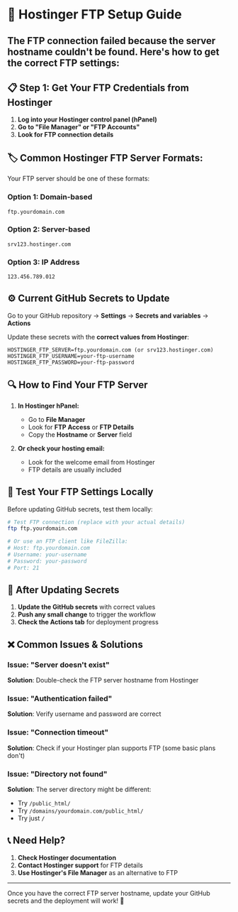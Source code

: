 # 🔧 Hostinger FTP Setup Guide

## The FTP connection failed because the server hostname couldn't be found. Here's how to get the correct FTP settings:

## 📋 Step 1: Get Your FTP Credentials from Hostinger

1. **Log into your Hostinger control panel (hPanel)**
2. **Go to "File Manager" or "FTP Accounts"**
3. **Look for FTP connection details**

## 🏷️ Common Hostinger FTP Server Formats:

Your FTP server should be one of these formats:

### Option 1: Domain-based
```
ftp.yourdomain.com
```

### Option 2: Server-based
```
srv123.hostinger.com
```

### Option 3: IP Address
```
123.456.789.012
```

## ⚙️ Current GitHub Secrets to Update

Go to your GitHub repository → **Settings** → **Secrets and variables** → **Actions**

Update these secrets with the **correct values from Hostinger**:

```
HOSTINGER_FTP_SERVER=ftp.yourdomain.com (or srv123.hostinger.com)
HOSTINGER_FTP_USERNAME=your-ftp-username
HOSTINGER_FTP_PASSWORD=your-ftp-password
```

## 🔍 How to Find Your FTP Server

1. **In Hostinger hPanel:**
   - Go to **File Manager**
   - Look for **FTP Access** or **FTP Details**
   - Copy the **Hostname** or **Server** field

2. **Or check your hosting email:**
   - Look for the welcome email from Hostinger
   - FTP details are usually included

## 🧪 Test Your FTP Settings Locally

Before updating GitHub secrets, test them locally:

```bash
# Test FTP connection (replace with your actual details)
ftp ftp.yourdomain.com

# Or use an FTP client like FileZilla:
# Host: ftp.yourdomain.com
# Username: your-username
# Password: your-password
# Port: 21
```

## 🚀 After Updating Secrets

1. **Update the GitHub secrets** with correct values
2. **Push any small change** to trigger the workflow
3. **Check the Actions tab** for deployment progress

## ❌ Common Issues & Solutions

### Issue: "Server doesn't exist"
**Solution**: Double-check the FTP server hostname from Hostinger

### Issue: "Authentication failed"
**Solution**: Verify username and password are correct

### Issue: "Connection timeout"
**Solution**: Check if your Hostinger plan supports FTP (some basic plans don't)

### Issue: "Directory not found"
**Solution**: The server directory might be different:
- Try `/public_html/`
- Try `/domains/yourdomain.com/public_html/`
- Try just `/`

## 📞 Need Help?

1. **Check Hostinger documentation**
2. **Contact Hostinger support** for FTP details
3. **Use Hostinger's File Manager** as an alternative to FTP

---

Once you have the correct FTP server hostname, update your GitHub secrets and the deployment will work! 🎉